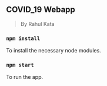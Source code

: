 COVID_19 Webapp
---

> By Rahul Kata

### `npm install`

To install the necessary node modules.


### `npm start`

To run the app.


